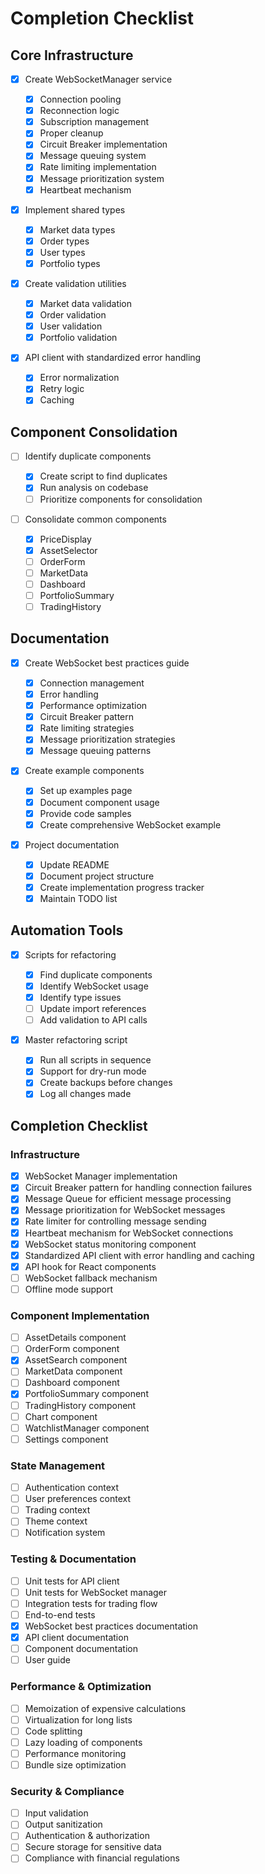 # Completion Checklist

## Core Infrastructure

- [x] Create WebSocketManager service

  - [x] Connection pooling
  - [x] Reconnection logic
  - [x] Subscription management
  - [x] Proper cleanup
  - [x] Circuit Breaker implementation
  - [x] Message queuing system
  - [x] Rate limiting implementation
  - [x] Message prioritization system
  - [x] Heartbeat mechanism

- [x] Implement shared types

  - [x] Market data types
  - [x] Order types
  - [x] User types
  - [x] Portfolio types

- [x] Create validation utilities

  - [x] Market data validation
  - [x] Order validation
  - [x] User validation
  - [x] Portfolio validation

- [x] API client with standardized error handling
  - [x] Error normalization
  - [x] Retry logic
  - [x] Caching

## Component Consolidation

- [ ] Identify duplicate components

  - [x] Create script to find duplicates
  - [x] Run analysis on codebase
  - [ ] Prioritize components for consolidation

- [ ] Consolidate common components
  - [x] PriceDisplay
  - [x] AssetSelector
  - [ ] OrderForm
  - [ ] MarketData
  - [ ] Dashboard
  - [ ] PortfolioSummary
  - [ ] TradingHistory

## Documentation

- [x] Create WebSocket best practices guide

  - [x] Connection management
  - [x] Error handling
  - [x] Performance optimization
  - [x] Circuit Breaker pattern
  - [x] Rate limiting strategies
  - [x] Message prioritization strategies
  - [x] Message queuing patterns

- [x] Create example components

  - [x] Set up examples page
  - [x] Document component usage
  - [x] Provide code samples
  - [x] Create comprehensive WebSocket example

- [x] Project documentation
  - [x] Update README
  - [x] Document project structure
  - [x] Create implementation progress tracker
  - [x] Maintain TODO list

## Automation Tools

- [x] Scripts for refactoring

  - [x] Find duplicate components
  - [x] Identify WebSocket usage
  - [x] Identify type issues
  - [ ] Update import references
  - [ ] Add validation to API calls

- [x] Master refactoring script
  - [x] Run all scripts in sequence
  - [x] Support for dry-run mode
  - [x] Create backups before changes
  - [x] Log all changes made

## Completion Checklist

### Infrastructure

- [x] WebSocket Manager implementation
- [x] Circuit Breaker pattern for handling connection failures
- [x] Message Queue for efficient message processing
- [x] Message prioritization for WebSocket messages
- [x] Rate limiter for controlling message sending
- [x] Heartbeat mechanism for WebSocket connections
- [x] WebSocket status monitoring component
- [x] Standardized API client with error handling and caching
- [x] API hook for React components
- [ ] WebSocket fallback mechanism
- [ ] Offline mode support

### Component Implementation

- [ ] AssetDetails component
- [ ] OrderForm component
- [x] AssetSearch component
- [ ] MarketData component
- [ ] Dashboard component
- [x] PortfolioSummary component
- [ ] TradingHistory component
- [ ] Chart component
- [ ] WatchlistManager component
- [ ] Settings component

### State Management

- [ ] Authentication context
- [ ] User preferences context
- [ ] Trading context
- [ ] Theme context
- [ ] Notification system

### Testing & Documentation

- [ ] Unit tests for API client
- [ ] Unit tests for WebSocket manager
- [ ] Integration tests for trading flow
- [ ] End-to-end tests
- [x] WebSocket best practices documentation
- [x] API client documentation
- [ ] Component documentation
- [ ] User guide

### Performance & Optimization

- [ ] Memoization of expensive calculations
- [ ] Virtualization for long lists
- [ ] Code splitting
- [ ] Lazy loading of components
- [ ] Performance monitoring
- [ ] Bundle size optimization

### Security & Compliance

- [ ] Input validation
- [ ] Output sanitization
- [ ] Authentication & authorization
- [ ] Secure storage for sensitive data
- [ ] Compliance with financial regulations
